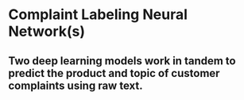 # Complaint Labeling Neural Network(s)

## Two deep learning models work in tandem to predict the product and topic of customer complaints using raw text.
